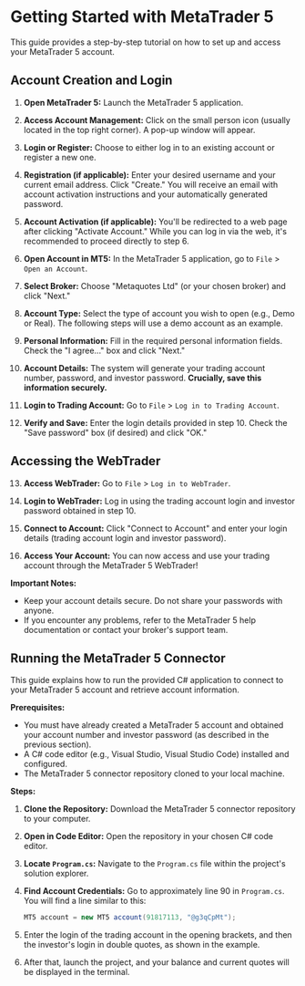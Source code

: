 # Getting Started with MetaTrader 5

This guide provides a step-by-step tutorial on how to set up and access your MetaTrader 5 account.

## Account Creation and Login

1. **Open MetaTrader 5:** Launch the MetaTrader 5 application.

2. **Access Account Management:** Click on the small person icon (usually located in the top right corner).  A pop-up window will appear.

3. **Login or Register:** Choose to either log in to an existing account or register a new one.

4. **Registration (if applicable):** Enter your desired username and your current email address. Click "Create." You will receive an email with account activation instructions and your automatically generated password.

5. **Account Activation (if applicable):** You'll be redirected to a web page after clicking "Activate Account." While you can log in via the web, it's recommended to proceed directly to step 6.

6. **Open Account in MT5:** In the MetaTrader 5 application, go to `File` > `Open an Account`.

7. **Select Broker:** Choose "Metaquotes Ltd" (or your chosen broker) and click "Next."

8. **Account Type:** Select the type of account you wish to open (e.g., Demo or Real).  The following steps will use a demo account as an example.

9. **Personal Information:** Fill in the required personal information fields. Check the "I agree..." box and click "Next."

10. **Account Details:** The system will generate your trading account number, password, and investor password.  **Crucially, save this information securely.**

11. **Login to Trading Account:** Go to `File` > `Log in to Trading Account`.

12. **Verify and Save:** Enter the login details provided in step 10. Check the "Save password" box (if desired) and click "OK."

## Accessing the WebTrader

13. **Access WebTrader:** Go to `File` > `Log in to WebTrader`.

14. **Login to WebTrader:**  Log in using the trading account login and investor password obtained in step 10.

15. **Connect to Account:** Click "Connect to Account" and enter your login details (trading account login and investor password).

16. **Access Your Account:** You can now access and use your trading account through the MetaTrader 5 WebTrader!


**Important Notes:**

* Keep your account details secure.  Do not share your passwords with anyone.
* If you encounter any problems, refer to the MetaTrader 5 help documentation or contact your broker's support team.

## Running the MetaTrader 5 Connector

This guide explains how to run the provided C# application to connect to your MetaTrader 5 account and retrieve account information.

**Prerequisites:**

* You must have already created a MetaTrader 5 account and obtained your account number and investor password (as described in the previous section).
* A C# code editor (e.g., Visual Studio, Visual Studio Code) installed and configured.
* The MetaTrader 5 connector repository cloned to your local machine.


**Steps:**

1. **Clone the Repository:** Download the MetaTrader 5 connector repository to your computer.

2. **Open in Code Editor:** Open the repository in your chosen C# code editor.

3. **Locate `Program.cs`:**  Navigate to the `Program.cs` file within the project's solution explorer.

4. **Find Account Credentials:** Go to approximately line 90 in `Program.cs`. You will find a line similar to this:

   ```csharp
   MT5 account = new MT5 account(91817113, "@g3qCpMt"); 

5. Enter the login of the trading account in the opening brackets, and then the investor's login in double quotes, as shown in the example.

6. After that, launch the project, and your balance and current quotes will be displayed in the terminal.
